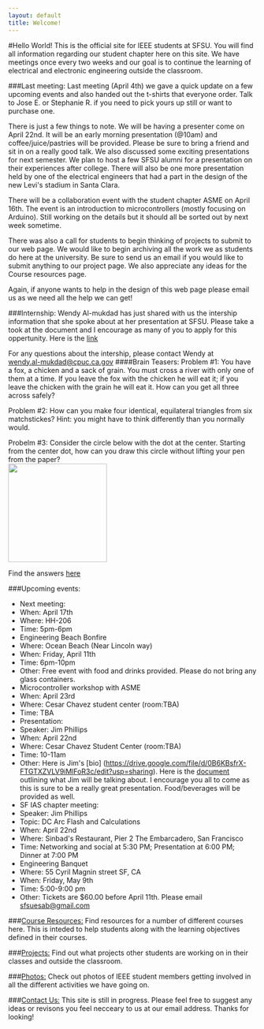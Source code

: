 ```yaml
---
layout: default
title: Welcome!
---
```

#Hello World!
This is the official site for IEEE students at SFSU. You will find all information regarding our student chapter here on this site. We have meetings once every two weeks and our goal is to continue the learning of electrical and electronic engineering outside the classroom.

###Last meeting:
Last meeting (April 4th) we gave a quick update on a few upcoming events and also handed out the t-shirts that everyone order. Talk to Jose E. or Stephanie R. if you need to pick yours up still or want to purchase one. 

There is just a few things to note. We will be having a presenter come on April 22nd. It will be an early morning presentation (@10am) and coffee/juice/pastries will be provided. Please be sure to bring a friend and sit in on a really good talk. We also discussed some exciting presentations for next semester. We plan to host a few SFSU alumni for a presentation on their experiences after college. There will also be one more presentation held by one of the electrical engineers that had a part in the design of the new Levi's stadium in Santa Clara.

There will be a collaboration event with the student chapter ASME on April 16th. The event is an introduction to microcontrollers (mostly focusing on Arduino). Still working on the details but it should all be sorted out by next week sometime. 

There was also a call for students to begin thinking of projects to submit to our web page. We would like to begin archiving all the work we as students do here at the university. Be sure to send us an email if you would like to submit anything to our project page. We also appreciate any ideas for the Course resources page. 

Again, if anyone wants to help in the design of this web page please email us as we need all the help we can get!

###Internship:
Wendy Al-mukdad has just shared with us the intership information that she spoke about at her presentation at SFSU. Please take a took at the document and I encourage as many of you to apply for this oppertunity. Here is the [link](https://drive.google.com/file/d/0B6KBsfrX-FTGSUtGZTdVMkNLMFE/edit?usp=sharing) 

For any questions about the intership, please contact Wendy at  
wendy.al-mukdad@cpuc.ca.gov
####Brain Teasers:
Problem #1:
You have a fox, a chicken and a sack of grain. You must cross a river with only one of them at a time. If you leave the fox with the chicken he will eat it; if you leave the chicken with the grain he will eat it. How can you get all three across safely?

Problem #2:
How can you make four identical, equilateral triangles from six matchstickes? Hint: you might have to think differently than you normally would.

Probelm #3:
Consider the circle below with the dot at the center. Starting from the center dot, how can you draw this circle without lifting your pen from the paper?  
<img src="../images/prob_3.png" width="200">

Find the answers <a href="./pages/ans.html">here</a>

###Upcoming events:
* Next meeting:
 * When: April 17th
 * Where: HH-206
 * Time: 5pm-6pm
* Engineering Beach Bonfire
 * Where: Ocean Beach (Near Lincoln way)
 * When: Friday, April 11th
 * Time: 6pm-10pm
 * Other: Free event with food and drinks provided. Please do not bring any glass containers. 
* Microcontroller workshop with ASME
 * When: April 23rd
 * Where: Cesar Chavez student center (room:TBA)
 * Time: TBA
* Presentation:
 * Speaker: Jim Phillips
 * When: April 22nd
 * Where: Cesar Chavez Student Center (room:TBA)
 * Time: 10-11am
 * Other: Here is Jim's [bio] (https://drive.google.com/file/d/0B6KBsfrX-FTGTXZVLV9iMlFoR3c/edit?usp=sharing).
Here is the [document](https://drive.google.com/file/d/0B6KBsfrX-FTGSElyVnJCU3NTRGs/edit?usp=sharing) outlining what Jim will be talking about. I encourage you all to come as this is sure to be a really great presentation. Food/beverages will be provided as well.
* SF IAS chapter meeting:
 * Speaker: Jim Phillips
 * Topic: DC Arc Flash and Calculations
 * When: April 22nd
 * Where: Sinbad's Restaurant, Pier 2 The Embarcadero, San Francisco 
 * Time: Networking and social at 5:30 PM; Presentation at 6:00 PM; Dinner at 7:00 PM 
* Engineering Banquet
 * Where: 55 Cyril Magnin street SF, CA
 * When: Friday, May 9th
 * Time: 5:00-9:00 pm
 * Other: Tickets are $60.00 before April 11th. Please email sfsuesab@gmail.com

###<a href="./pages/course_resource.html">Course Resources:</a>
Find resources for a number of different courses here. This is inteded to help students along with the learning objectives defined in their courses.

###<a href="./pages/projects.html">Projects:</a>
Find out what projects other students are working on in their classes and outside the classroom. 

###<a href="./pages/photos.html">Photos:</a>
Check out photos of IEEE student members getting involved in all the different activities we have going on. 

###<a href="./pages/contact.html">Contact Us:</a>
This site is still in progress. Please feel free to suggest any ideas or revisons you feel necceary to us at our email address. Thanks for looking!

